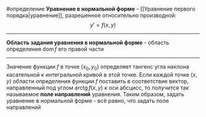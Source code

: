 #определение 
**Уравнение в нормальной форме** - [[Уравнение первого порядка|уравнение]], разрешенное относительно производной:
$$y' = f(x, y)$$

---

**Область задания уравнения в нормальной форме** - область определения $\operatorname{dom} f$ его правой части

---

Значение функции $f$ в точке $(x_0, y_0)$ определяет тангенс угла наклона касательной к интегральной кривой в этой точке. Если каждой точке $(x, y)$ области определения функции $f$ поставить в соответствие вектор, направленный под углом $\operatorname{arctg} f(x, y)$ к оси абсцисс, то получится так называемое **поле направлений** уравнения. Таким образом, задать уравнение в нормальной форме - всё равно, что задать поле направлений
